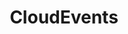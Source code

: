 ---
git: https://github.com/cloudevents/spec
logohandle: cloudeventsio
sort: cloudevents
title: CloudEvents
website: https://cloudevents.io/
---